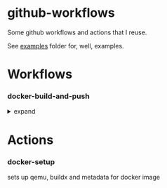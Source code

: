# github-workflows

Some github workflows and actions that I reuse.

See [examples](./examples/) folder for, well, examples.

# Workflows

### docker-build-and-push
<details>
<summary>expand</summary>
Builds an image and pushes to docker hub or ghcr.

Variables:
- `REGISTRY`
    - one of 
      - `ghcr`
      - `docker-hub`
- `REPOSITORY`
  - name of repo for image (e.g. `haondt`)
- `IMAGE_NAME`
  - name of image
- `BUILD_CONTEXT`
  - path for build context
- `DOCKERFILE`
  - path to dockerfile
Secrets:
- `DOCKER_USERNAME`
  - (optional) username for docker hub
- `DOCKER_PASSWORD`
  - (optional) password for docker hub
</details>

# Actions

### docker-setup

sets up qemu, buildx and metadata for docker image